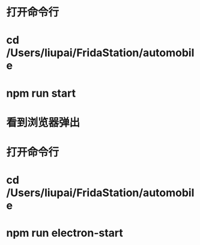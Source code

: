 # 打开命令行
# cd /Users/liupai/FridaStation/automobile
# npm run start
# 看到浏览器弹出
# 打开命令行
# cd /Users/liupai/FridaStation/automobile
# npm run electron-start